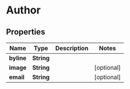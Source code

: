 

# Author

## Properties

Name | Type | Description | Notes
------------ | ------------- | ------------- | -------------
**byline** | **String** |  | 
**image** | **String** |  |  [optional]
**email** | **String** |  |  [optional]





